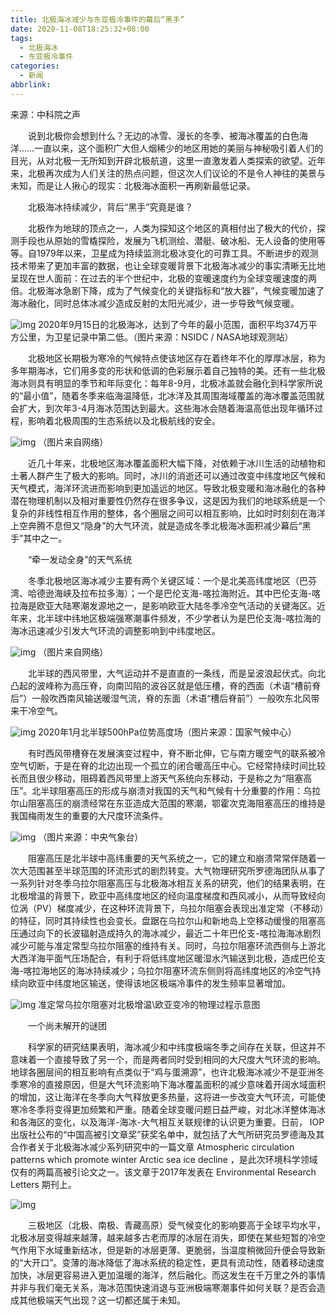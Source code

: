 ```yaml
---
title: 北极海冰减少与东亚极冷事件的幕后“黑手”
date: 2020-11-08T18:25:32+08:00
tags:
  - 北极海冰
  - 东亚极冷事件
categories:
  - 新闻
abbrlink:
---
```


来源：中科院之声

　　说到北极你会想到什么？无边的冰雪、漫长的冬季、被海冰覆盖的白色海洋……一直以来，这个面积广大但人烟稀少的地区用她的美丽与神秘吸引着人们的目光，从对北极一无所知到开辟北极航道，这里一直激发着人类探索的欲望。近年来，北极再次成为人们关注的热点问题，但这次人们议论的不是令人神往的美景与未知，而是让人揪心的现实：北极海冰面积一再刷新最低记录。

　　北极海冰持续减少，背后“黑手”究竟是谁？

　　北极作为地球的顶点之一，人类为探知这个地区的真相付出了极大的代价，探测手段也从原始的雪橇探险，发展为飞机测绘、潜艇、破冰船、无人设备的使用等等。自1979年以来，卫星成为持续监测北极冰变化的可靠工具。不断进步的观测技术带来了更加丰富的数据，也让全球变暖背景下北极海冰减少的事实清晰无比地呈现在世人面前：在过去的半个世纪中，北极的变暖速度约为全球变暖速度的两倍。北极海冰急剧下降，成为了气候变化的关键指标和“放大器”，气候变暖加速了海冰融化，同时总体冰减少造成反射的太阳光减少，进一步导致气候变暖。

![img](https://cdn.jsdelivr.net/gh/yakeing/Documentation@main/Hexo/images/6c2b-kcieyvz8328839.jpg)
2020年9月15日的北极海冰，达到了今年的最小范围，面积平均374万平方公里，为卫星记录中第二低。（图片来源：NSIDC / NASA地球观测站）

　　北极地区长期极为寒冷的气候特点使该地区存在着终年不化的厚厚冰层，称为多年期海冰，它们用多变的形状和低调的色彩展示着自己独特的美。还有一些北极海冰则具有明显的季节和年际变化：每年8-9月，北极冰盖就会融化到科学家所说的“最小值”，随着冬季来临海温降低，北冰洋及其周围海域覆盖的海冰覆盖范围就会扩大，到次年3-4月海冰范围达到最大。这些海冰会随着海温高低出现年循环过程，影响着北极周围的生态系统以及北极航线的安全。

![img](https://cdn.jsdelivr.net/gh/yakeing/Documentation@main/Hexo/images/8eb4-kcieyvz8328882.jpg)
（图片来自网络）

　　近几十年来，北极地区海冰覆盖面积大幅下降，对依赖于冰川生活的动植物和土著人群产生了极大的影响。同时，冰川的消逝还可以通过改变中纬度地区气候和天气模式，海洋环流进而影响到更加遥远的地区。导致北极变暖和海冰融化的各种潜在物理机制以及相对重要性仍然存在很多争议，这是因为我们的地球系统是一个复杂的非线性相互作用的整体，各个圈层之间可以相互影响，比如时时刻刻在海洋上空奔腾不息但又“隐身”的大气环流，就是造成冬季北极海冰面积减少幕后“黑手”其中之一。

　　“牵一发动全身”的天气系统

　　冬季北极地区海冰减少主要有两个关键区域：一个是北美高纬度地区（巴芬湾、哈德逊海峡及拉布拉多海）；一个是巴伦支海-喀拉海附近。其中巴伦支海-喀拉海是欧亚大陆寒潮发源地之一，是影响欧亚大陆冬季冷空气活动的关键海区。近年来，北半球中纬地区极端强寒潮事件频发，不少学者认为是巴伦支海-喀拉海的海冰迅速减少引发大气环流的调整影响到中纬度地区。

![img](https://cdn.jsdelivr.net/gh/yakeing/Documentation@main/Hexo/images/6f24-kcieyvz8328928.jpg)
（图片来自网络）

　　北半球的西风带里，大气运动并不是直直的一条线，而是呈波浪起伏式。向北凸起的波峰称为高压脊，向南凹陷的波谷区就是低压槽，脊的西面（术语“槽前脊后”）一般吹西南风输送暖湿气流，脊的东面（术语“槽后脊前”）一般吹东北风带来干冷空气。

![img](https://cdn.jsdelivr.net/gh/yakeing/Documentation@main/Hexo/images/e973-kcieyvz8328993.jpg)
2020年1月北半球500hPa位势高度场（图片来源：国家气候中心）

　　有时西风带槽脊在发展演变过程中，脊不断北伸，它与南方暖空气的联系被冷空气切断，于是在脊的北边出现一个孤立的闭合暖高压中心。它经常持续时间比较长而且很少移动，阻碍着西风带里上游天气系统向东移动，于是称之为“阻塞高压”。北半球阻塞高压的形成与崩溃对我国的天气和气候有十分重要的作用：乌拉尔山阻塞高压的崩溃经常在东亚造成大范围的寒潮，鄂霍次克海阻塞高压的维持是我国梅雨发生的重要的大尺度环流条件。

![img](https://cdn.jsdelivr.net/gh/yakeing/Documentation@main/Hexo/images/5f94-kcieyvz8329058.jpg)
（图片来源：中央气象台）

　　阻塞高压是北半球中高纬重要的天气系统之一，它的建立和崩溃常常伴随着一次大范围甚至半球范围的环流形式的剧烈转变。大气物理研究所罗德海团队从事了一系列针对冬季乌拉尔阻塞高压与北极海冰相互关系的研究，他们的结果表明，在北极增温的背景下，欧亚中高纬度地区的经向温度梯度和西风减小，从而导致经向位涡（PV）梯度减少，在这种环流背景下，乌拉尔阻塞会表现出准定常（不移动）的特征，同时其持续性也会变长。盘踞在乌拉尔山和新地岛上空移动缓慢的阻塞高压通过向下的长波辐射造成持久的海冰减少，最近二十年巴伦支-喀拉海海冰剧烈减少可能与准定常型乌拉尔阻塞的维持有关。同时，乌拉尔阻塞环流西侧与上游北大西洋海平面气压场配合，有利于将低纬度地区暖湿水汽输送到北极，造成巴伦支海-喀拉海地区的海冰持续减少；乌拉尔阻塞环流东侧则将高纬度地区的冷空气持续向欧亚中纬度地区输送，使得该地区极端冷事件的发生频率显著增加。

![img](https://cdn.jsdelivr.net/gh/yakeing/Documentation@main/Hexo/images/e137-kcieyvz8329108.jpg)
准定常乌拉尔阻塞对北极增温\欧亚变冷的物理过程示意图

　　一个尚未解开的谜团

　　科学家的研究结果表明，海冰减少和中纬度极端冬季之间存在关联，但这并不意味着一个直接导致了另一个，而是两者同时受到相同的大尺度大气环流的影响。地球各圈层间的相互影响有点类似于“鸡与蛋溯源”，也许北极海冰减少不是亚洲冬季寒冷的直接原因，但是大气环流影响下海冰覆盖面积的减少意味着开阔水域面积的增加，这让海洋在冬季向大气释放更多热量，这将进一步改变大气环流，可能使寒冷冬季将变得更加频繁和严重。随着全球变暖问题日益严峻，对北冰洋整体海冰和各海区的变化，以及海洋-海冰-大气相互关联规律的认识更为重要。日前， IOP出版社公布的“中国高被引文章奖”获奖名单中，就包括了大气所研究员罗德海及其合作者关于北极海冰减少系列研究中的一篇文章 Atmospheric circulation patterns which promote winter Arctic sea ice decline ，是此次环境科学领域仅有的两篇高被引论文之一。该文章于2017年发表在 Environmental Research Letters 期刊上。

![img](https://cdn.jsdelivr.net/gh/yakeing/Documentation@main/Hexo/images/7b43-kcieyvz8329162.jpg)

　　三极地区（北极、南极、青藏高原）受气候变化的影响要高于全球平均水平，北极冰层变得越来越薄，越来越多古老而厚的冰层在消失，即使在某些短暂的冷空气作用下水域重新结冰，但是新的冰层更薄、更脆弱，当温度稍微回升便会导致新的“大开口”。变薄的海冰降低了海冰系统的稳定性，更具有流动性，随着移动速度加快，冰层更容易进入更加温暖的海洋，然后融化。而这发生在千万里之外的事情并非与我们毫无关系，海冰范围快速消退与亚洲极端寒潮事件如何关联？是否会造成其他极端天气出现？这一切都还属于未知。